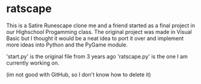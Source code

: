 # ratscape
This is a Satire Runescape clone me and a friend started as a final project in our Highschool Progamming class. 
The original project was made in Visual Basic but I thought it would be a neat idea to port it over and implement
more ideas into Python and the PyGame module.

'start.py' is the original file from 3 years ago
'ratscape.py' is the one I am currently working on.

(im not good with GitHub, so I don't know how to delete it)
